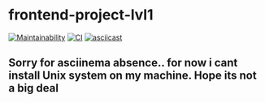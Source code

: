 # frontend-project-lvl1

[![Maintainability](https://api.codeclimate.com/v1/badges/a99a88d28ad37a79dbf6/maintainability)](https://codeclimate.com/github/dryga94/frontend-project-lvl1/maintainability)
[![CI](https://github.com/dryga94/frontend-project-lvl1/workflows/CI/badge.svg)](https://github.com/dryga94/frontend-project-lvl1/actions)
[![asciicast](https://asciinema.org/a/vQET5kvMwkZ3AcfYAojc3xAQe.png)](https://asciinema.org/a/vQET5kvMwkZ3AcfYAojc3xAQe)
## Sorry for asciinema absence.. for now i cant install Unix system on my machine. Hope its not a big deal
